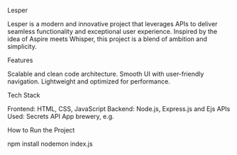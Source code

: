 Lesper

Lesper is a modern and innovative project that leverages APIs to deliver seamless functionality and exceptional user experience. Inspired by the idea of Aspire meets Whisper, this project is a blend of ambition and simplicity.

Features

Scalable and clean code architecture.
Smooth UI with user-friendly navigation.
Lightweight and optimized for performance.

Tech Stack

Frontend: HTML, CSS, JavaScript
Backend: Node.js, Express.js and Ejs
APIs Used: Secrets API App brewery, e.g.

How to Run the Project

npm install
nodemon index.js
